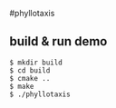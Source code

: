 #phyllotaxis

## build & run demo

```
$ mkdir build
$ cd build
$ cmake ..
$ make
$ ./phyllotaxis
```
